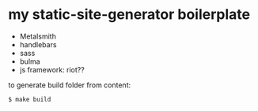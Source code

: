 # my static-site-generator boilerplate

- Metalsmith
- handlebars
- sass
- bulma
- js framework: riot??

to generate build folder from content:

    $ make build
